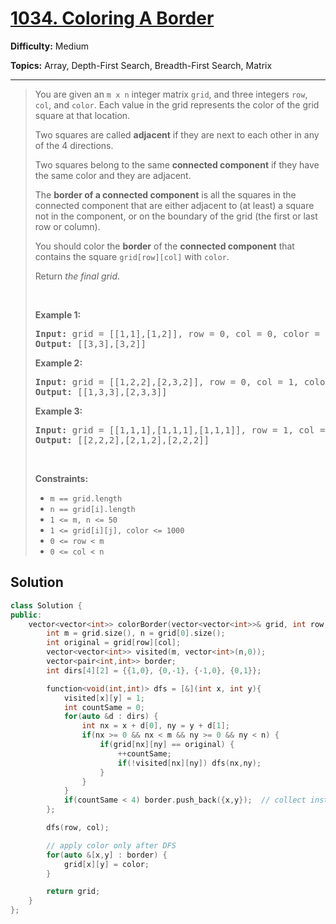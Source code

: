 # [1034. Coloring A Border](https://leetcode.com/problems/coloring-a-border/)

**Difficulty:** Medium

**Topics:** Array, Depth-First Search, Breadth-First Search, Matrix

---



<blockquote>

<p>You are given an <code>m x n</code> integer matrix <code>grid</code>, and three integers <code>row</code>, <code>col</code>, and <code>color</code>. Each value in the grid represents the color of the grid square at that location.</p>

<p>Two squares are called <strong>adjacent</strong> if they are next to each other in any of the 4 directions.</p>

<p>Two squares belong to the same <strong>connected component</strong> if they have the same color and they are adjacent.</p>

<p>The <strong>border of a connected component</strong> is all the squares in the connected component that are either adjacent to (at least) a square not in the component, or on the boundary of the grid (the first or last row or column).</p>

<p>You should color the <strong>border</strong> of the <strong>connected component</strong> that contains the square <code>grid[row][col]</code> with <code>color</code>.</p>

<p>Return <em>the final grid</em>.</p>

<p>&nbsp;</p>
<p><strong class="example">Example 1:</strong></p>
<pre><strong>Input:</strong> grid = [[1,1],[1,2]], row = 0, col = 0, color = 3
<strong>Output:</strong> [[3,3],[3,2]]
</pre><p><strong class="example">Example 2:</strong></p>
<pre><strong>Input:</strong> grid = [[1,2,2],[2,3,2]], row = 0, col = 1, color = 3
<strong>Output:</strong> [[1,3,3],[2,3,3]]
</pre><p><strong class="example">Example 3:</strong></p>
<pre><strong>Input:</strong> grid = [[1,1,1],[1,1,1],[1,1,1]], row = 1, col = 1, color = 2
<strong>Output:</strong> [[2,2,2],[2,1,2],[2,2,2]]
</pre>
<p>&nbsp;</p>
<p><strong>Constraints:</strong></p>

<ul>
	<li><code>m == grid.length</code></li>
	<li><code>n == grid[i].length</code></li>
	<li><code>1 &lt;= m, n &lt;= 50</code></li>
	<li><code>1 &lt;= grid[i][j], color &lt;= 1000</code></li>
	<li><code>0 &lt;= row &lt; m</code></li>
	<li><code>0 &lt;= col &lt; n</code></li>
</ul>


</blockquote>

## Solution
```cpp
class Solution {
public:
    vector<vector<int>> colorBorder(vector<vector<int>>& grid, int row, int col, int color) {
        int m = grid.size(), n = grid[0].size();
        int original = grid[row][col];
        vector<vector<int>> visited(m, vector<int>(n,0));
        vector<pair<int,int>> border;
        int dirs[4][2] = {{1,0}, {0,-1}, {-1,0}, {0,1}};

        function<void(int,int)> dfs = [&](int x, int y){
            visited[x][y] = 1;
            int countSame = 0;
            for(auto &d : dirs) {
                int nx = x + d[0], ny = y + d[1];
                if(nx >= 0 && nx < m && ny >= 0 && ny < n) {
                    if(grid[nx][ny] == original) {
                        ++countSame;
                        if(!visited[nx][ny]) dfs(nx,ny);
                    }
                }
            }
            if(countSame < 4) border.push_back({x,y});  // collect instead of recolor now
        };

        dfs(row, col);

        // apply color only after DFS
        for(auto &[x,y] : border) {
            grid[x][y] = color;
        }

        return grid;
    }
};
```
